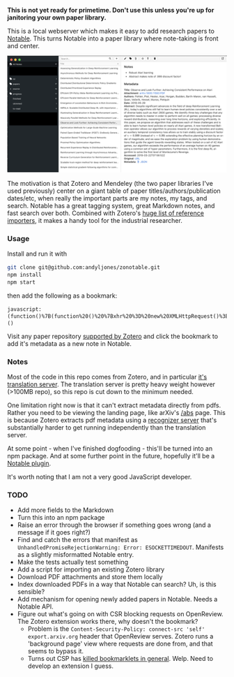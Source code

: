 **This is not yet ready for primetime. Don't use this unless you're up for janitoring your own paper library.**

This is a local webserver which makes it easy to add research papers to [Notable](https://github.com/notable/notable). This turns Notable into a paper library where note-taking is front and center.

<p align="center"> 
    <img src="screenshot.png" alt="Screenshot of Notable with an imported paper">
</p>

The motivation is that Zotero and Mendeley (the two paper libraries I've used previously) center on a giant table of paper titles/authors/publication dates/etc, when really the important parts are my notes, my tags, and search. Notable has a great tagging system, great Markdown notes, and fast search over both. Combined with Zotero's [huge list of reference importers](https://github.com/zotero/translators), it makes a handy tool for the industrial researcher.

### Usage
Install and run it with

```bash
git clone git@github.com:andyljones/zonotable.git
npm install
npm start
```
then add the following as a bookmark:
```
javascript:(function()%7B(function%20()%20%7Bxhr%20%3D%20new%20XMLHttpRequest()%3Bxhr.open('POST'%2C%20encodeURI('http%3A%2F%2F127.0.0.1%3A1969%2Fnotable'))%3Bxhr.send(document.location.href)%3B%7D())%7D)()
```
Visit any paper repository [supported by Zotero](https://github.com/zotero/translators) and click the bookmark to add it's metadata as a new note in Notable.

### Notes
Most of the code in this repo comes from Zotero, and in particular [it's translation server](https://github.com/zotero/translation-server). The translation server is pretty heavy weight however (>100MB repo), so this repo is cut down to the minimum needed.

One limitation right now is that it can't extract metadata directly from pdfs. Rather you need to be viewing the landing page, like arXiv's [/abs](https://arxiv.org/abs/1707.06347) page. This is because Zotero extracts pdf metadata using a [recognizer server](https://github.com/zotero/recognizer-server) that's substantially harder to get running independently than the translation server.

At some point - when I've finished dogfooding - this'll be turned into an npm package. And at some further point in the future, hopefully it'll be a [Notable plugin](https://github.com/notable/notable/issues/128).

It's worth noting that I am not a very good JavaScript developer.

### TODO
* Add more fields to the Markdown
* Turn this into an npm package
* Raise an error through the browser if something goes wrong (and a message if it goes right?)
* Find and catch the errors that manifest as `UnhandledPromiseRejectionWarning: Error: ESOCKETTIMEDOUT`. Manifests as a slightly misformatted Notable entry.
* Make the tests actually test something
* Add a script for importing an existing Zotero library
* Download PDF attachments and store them locally
* Index downloaded PDFs in a way that Notable can search? Uh, is this sensible?
* Add mechanism for opening newly added papers in Notable. Needs a Notable API.
* Figure out what's going on with CSR blocking requests on OpenReview. The Zotero extension works there, why doesn't the bookmark?
    * Problem is the `Content-Security-Policy: connect-src 'self' export.arxiv.org` header that OpenReview serves. Zotero runs a 'background page' view where requests are done from, and that seems to bypass it.
    * Turns out CSP has [killed bookmarklets in general](https://geordgez.github.io/jots/2017/12/31/xss-csp-bookmarklet). Welp. Need to develop an extension I guess. 